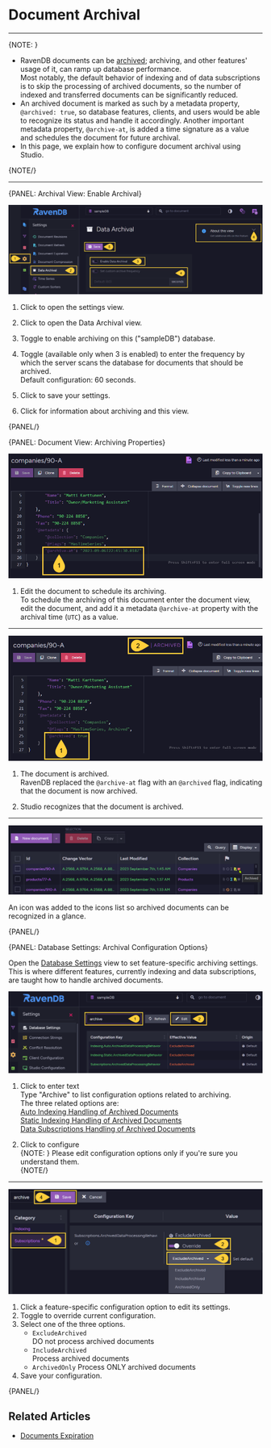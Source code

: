 ﻿# Document Archival
---

{NOTE: }

* RavenDB documents can be [archived](../../../server/extensions/archival); 
  archiving, and other features' usage of it, can ramp up database performance.  
  Most notably, the default behavior of indexing and of data subscriptions is 
  to skip the processing of archived documents, so the number of indexed and 
  transferred documents can be significantly reduced.  
* An archived document is marked as such by a metadata property, `@archived: true`, 
  so database features, clients, and users would be able to recognize its 
  status and handle it accordingly. Another important metadata property, 
  `@archive-at`, is added a time signature as a value and schedules the 
  document for future archival.  
* In this page, we explain how to configure document archival using Studio.  

{NOTE/}

---

{PANEL: Archival View: Enable Archival}

![Figure 1. Data Archival View](images/data-archival-01.png "Data Archival View")

1. Click to open the settings view.  

2. Click to open the Data Archival view.  

3. Toggle to enable archiving on this ("sampleDB") database.  

4. Toggle (available only when 3 is enabled) to enter the frequency by which the server 
   scans the database for documents that should be archived.  
   Default configuration: 60 seconds.  

5. Click to save your settings.  

6. Click for information about archiving and this view.  

{PANEL/}

{PANEL: Document View: Archiving Properties}

![Figure 2. Document View: @archive-at Property](images/document-archive-at-property.png "Document View: @archive-at Property")

1. Edit the document to schedule its archiving.  
   To schedule the archiving of this document enter the document view, 
   edit the document, and add it a metadata `@archive-at` property with 
   the archival time (`UTC`) as a value.  

---

![Figure 3. Document View: @archived Property](images/document-archived-property.png "Document View: @archived Property")

1. The document is archived.  
   RavenDB replaced the `@archive-at` flag with an `@archived` flag, 
   indicating that the document is now archived.  

2. Studio recognizes that the document is archived.  

---

![Figure 4. Documents List: Archived Icon](images/documents-list-archived-icon.png "Documents List: Archived Icon")

An icon was added to the icons list so archived documents can be recognized in a glance.  

{PANEL/}

{PANEL: Database Settings: Archival Configuration Options}

Open the [Database Settings](../../../studio/database/settings/database-settings) 
view to set feature-specific archiving settings.  
This is where different features, currently indexing and data subscriptions, 
are taught how to handle archived documents.  

![Figure 5. Database Settings: Feature-Specific Archival Configuration](images/database-settings-01.png "Database Settings: Feature-Specific Archival Configuration")

1. Click to enter text  
   Type "Archive" to list configuration options related to archiving.  
   The three related options are:  
   [Auto Indexing Handling of Archived Documents](../../../server/extensions/archival#section)  
   [Static Indexing Handling of Archived Documents](../../../server/extensions/archival#section-1)  
   [Data Subscriptions Handling of Archived Documents](../../../server/extensions/archival#section-2)  

2. Click to configure  
   {NOTE: }
   Please edit configuration options only if you're sure you understand them.  
   {NOTE/}

---

![Figure 6. Database Settings: Edit Configuration](images/database-settings-02.png "Database Settings: Edit Configuration")

1. Click a feature-specific configuration option to edit its settings.  
2. Toggle to override current configuration.  
3. Select one of the three options.  
    * `ExcludeArchived`  
      DO not process archived documents  
    * `IncludeArchived`  
      Process archived documents  
    * `ArchivedOnly`
      Process ONLY archived documents  
4. Save your configuration.

{PANEL/}


## Related Articles

- [Documents Expiration](../../../server/extensions/expiration)  

